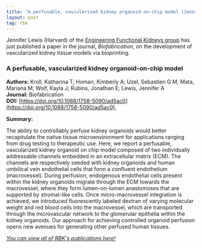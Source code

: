 ```yaml
---
title: "A perfusable, vascularized kidney organoid-on-chip model (Jennifer Lewis, Harvard)"
layout: post
tag: rbk
---
```


Jennifer Lewis (Harvard) of the [Engineering Functional Kidneys group](/rebuildingakidney/projects/engineering-functional-kidneys/) has just published a paper in the journal, _Biofabrication_, on the development of vascularized kidney tissue models via bioprinting.

### A perfusable, vascularized kidney organoid-on-chip model

**Authors:** Kroll, Katharina T; Homan, Kimberly A; Uzel, Sebastien G M; Mata, Mariana M; Wolf, Kayla J; Rubins, Jonathan E; Lewis, Jennifer A<br/>
**Journal:** Biofabrication<br/>
**DOI:** [https://doi.org/10.1088/1758-5090/ad5ac0](https://doi.org/10.1088/1758-5090/ad5ac0) 

**Summary:** 

The ability to controllably perfuse kidney organoids would better recapitulate the native tissue microenvironment for applications ranging from drug testing to therapeutic use. Here, we report a perfusable, vascularized kidney organoid on chip model composed of two individually addressable channels embedded in an extracellular matrix (ECM). The channels are respectively seeded with kidney organoids and human umbilical vein endothelial cells that form a confluent endothelium (macrovessel). During perfusion, endogenous endothelial cells present within the kidney organoids migrate through the ECM towards the macrovessel, where they form lumen-on-lumen anastomoses that are supported by stromal-like cells. Once micro-macrovessel integration is achieved, we introduced fluorescently labeled dextran of varying molecular weight and red blood cells into the macrovessel, which are transported through the microvascular network to the glomerular epithelia within the kidney organoids. Our approach for achieving controlled organoid perfusion opens new avenues for generating other perfused human tissues.

[*You can view all of RBK's publications here!*](https://www.atlas-d2k.org/chaise/recordset/#2/Common:Publication/*::facets::N4IghgdgJiBcDaoDOB7ArgJwMYFM6JHQBcAjdafEAYRQFtaUIQAaEABTRIBsBLLMIj0YB9GhFQZBaWsIBmAaxwBPEAF0AvqwBKASQAia1lgAWKPjiSUAigFoAzAGkArABY16jUA@sort(Year::desc::,Month::desc::,RID::desc::))
